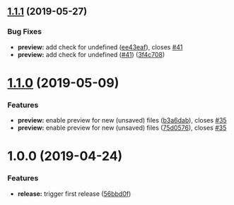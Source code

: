 ## [1.1.1](https://github.com/rofe/helix-markdown-preview/compare/v1.1.0...v1.1.1) (2019-05-27)


### Bug Fixes

* **preview:** add check for undefined ([ee43eaf](https://github.com/rofe/helix-markdown-preview/commit/ee43eaf)), closes [#41](https://github.com/rofe/helix-markdown-preview/issues/41)
* **preview:** add check for undefined ([#41](https://github.com/rofe/helix-markdown-preview/issues/41)) ([3f4c708](https://github.com/rofe/helix-markdown-preview/commit/3f4c708))

# [1.1.0](https://github.com/rofe/helix-markdown-preview/compare/v1.0.0...v1.1.0) (2019-05-09)


### Features

* **preview:** enable preview for new (unsaved) files ([b3a6dab](https://github.com/rofe/helix-markdown-preview/commit/b3a6dab)), closes [#35](https://github.com/rofe/helix-markdown-preview/issues/35)
* **preview:** enable preview for new (unsaved) files ([75d0576](https://github.com/rofe/helix-markdown-preview/commit/75d0576)), closes [#35](https://github.com/rofe/helix-markdown-preview/issues/35)

# 1.0.0 (2019-04-24)


### Features

* **release:** trigger first release ([56bbd0f](https://github.com/rofe/helix-markdown-preview/commit/56bbd0f))
